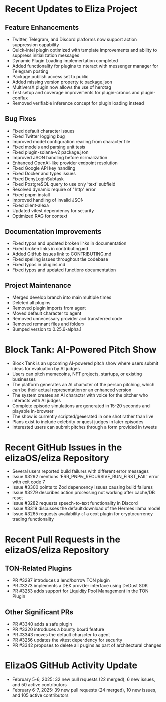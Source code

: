 # Recent Updates to Eliza Project

## Feature Enhancements
- Twitter, Telegram, and Discord platforms now support action suppression capability
- Quick-intel plugin optimized with template improvements and ability to suppress initialization messages
- Dynamic Plugin Loading implementation completed
- Added functionality for plugins to interact with messenger manager for Telegram posting
- Package publish access set to public
- Added missing version property to package.json
- MultiversX plugin now allows the use of herotag
- Test setup and coverage improvements for plugin-cronos and plugin-conflux
- Removed verifiable inference concept for plugin loading instead

## Bug Fixes
- Fixed default character issues
- Fixed Twitter logging bug
- Improved model configuration reading from character file
- Fixed models and parsing unit tests
- Fixed plugin-solana-v2 package.json
- Improved JSON handling before normalization
- Enhanced OpenAI-like provider endpoint resolution
- Fixed Google API key handling
- Fixed Docker and types issues
- Fixed DenyLoginSubtask
- Fixed PostgreSQL query to use only 'text' subfield
- Resolved dynamic require of "http" error
- Fixed pnpm install
- Improved handling of invalid JSON
- Fixed client-alexa
- Updated vitest dependency for security
- Optimized RAG for context

## Documentation Improvements
- Fixed typos and updated broken links in documentation
- Fixed broken links in contributing.md
- Added GitHub issues link to CONTRIBUTING.md
- Fixed spelling issues throughout the codebase
- Fixed typos in plugins.md
- Fixed typos and updated functions documentation

## Project Maintenance
- Merged develop branch into main multiple times
- Deleted all plugins
- Removed plugin imports from agent
- Moved default character to agent
- Removed unnecessary provider and transferred code
- Removed remnant files and folders
- Bumped version to 0.25.6-alpha.1

# Block Tank: AI-Powered Pitch Show

- Block Tank is an upcoming AI-powered pitch show where users submit ideas for evaluation by AI judges
- Users can pitch memecoins, NFT projects, startups, or existing businesses
- The platform generates an AI character of the person pitching, which can be their actual representation or an enhanced version
- The system creates an AI character with voice for the pitcher who interacts with AI judges
- Complete episode simulations are generated in 15-20 seconds and playable in-browser
- The show is currently scripted/generated in one shot rather than live
- Plans exist to include celebrity or guest judges in later episodes
- Interested users can submit pitches through a form provided in tweets

# Recent GitHub Issues in the elizaOS/eliza Repository

- Several users reported build failures with different error messages
- Issue #3292 mentions 'ERR_PNPM_RECURSIVE_RUN_FIRST_FAIL' error with exit code 7
- Issue #3300 points to Zod dependency issues causing build failures
- Issue #3279 describes action processing not working after cache/DB reset
- Issue #3282 requests speech-to-text functionality in Discord
- Issue #3319 discusses the default download of the Hermes llama model
- Issue #3265 requests availability of a ccxt plugin for cryptocurrency trading functionality

# Recent Pull Requests in the elizaOS/eliza Repository

## TON-Related Plugins
- PR #3287 introduces a lend/borrow TON plugin
- PR #3273 implements a DEX provider interface using DeDust SDK
- PR #3253 adds support for Liquidity Pool Management in the TON Plugin

## Other Significant PRs
- PR #3340 adds a safe plugin
- PR #3320 introduces a bounty board feature
- PR #3343 moves the default character to agent
- PR #3256 updates the vitest dependency for security
- PR #3342 proposes to delete all plugins as part of architectural changes

# ElizaOS GitHub Activity Update

- February 5-6, 2025: 32 new pull requests (22 merged), 6 new issues, and 50 active contributors
- February 6-7, 2025: 39 new pull requests (24 merged), 10 new issues, and 105 active contributors